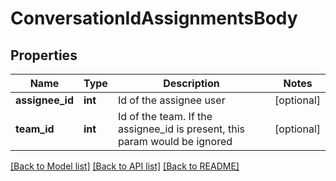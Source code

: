 # ConversationIdAssignmentsBody

## Properties
Name | Type | Description | Notes
------------ | ------------- | ------------- | -------------
**assignee_id** | **int** | Id of the assignee user | [optional] 
**team_id** | **int** | Id of the team. If the assignee_id is present, this param would be ignored | [optional] 

[[Back to Model list]](../README.md#documentation-for-models) [[Back to API list]](../README.md#documentation-for-api-endpoints) [[Back to README]](../README.md)

